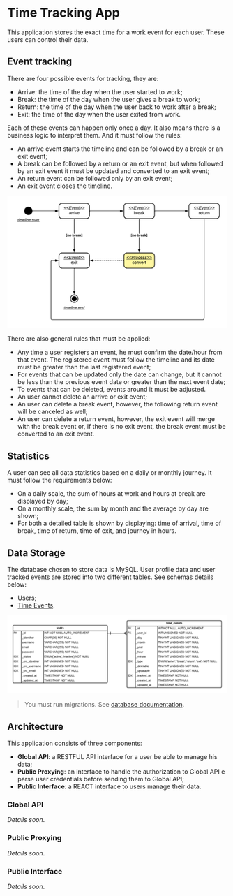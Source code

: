# Time Tracking App

This application stores the exact time for a work event for each user. These users can control their data.

## Event tracking

There are four possible events for tracking, they are:

- Arrive: the time of the day when the user started to work;
- Break: the time of the day when the user gives a break to work;
- Return: the time of the day when the user back to work after a break;
- Exit: the time of the day when the user exited from work.

Each of these events can happen only once a day. It also means there is a business logic to interpret them. And it must follow the rules:

- An arrive event starts the timeline and can be followed by a break or an exit event;
- A break can be followed by a return or an exit event, but when followed by an exit event it must be updated and converted to an exit event;
- An return event can be followed only by an exit event;
- An exit event closes the timeline.

![Events timeline](./images/01-events-timeline.png)

There are also general rules that must be applied:

- Any time a user registers an event, he must confirm the date/hour from that event. The registered event must follow the timeline and its date must be greater than the last registered event;
- For events that can be updated only the date can change, but it cannot be less than the previous event date or greater than the next event date;
- To events that can be deleted, events around it must be adjusted.
- An user cannot delete an arrive or exit event;
- An user can delete a break event, however, the following return event will be canceled as well;
- An user can delete a return event, however, the exit event will merge with the break event or, if there is no exit event, the break event must be converted to an exit event.

## Statistics

A user can see all data statistics based on a daily or monthly journey. It must follow the requirements below:

- On a daily scale, the sum of hours at work and hours at break are displayed by day;
- On a monthly scale, the sum by month and the average by day are shown;
- For both a detailed table is shown by displaying: time of arrival, time of break, time of return, time of exit, and journey in hours.

## Data Storage

The database chosen to store data is MySQL. User profile data and user tracked events are stored into two different tables. See schemas details below:

- [Users](./schema/users.yaml);
- [Time Events](./schema/time_events.yaml).

![Database schema](./images/02-database-schema.png)

> You must run migrations. See [database documentation](../database).

## Architecture

This application consists of three components:

- **Global API**: a RESTFUL API interface for a user be able to manage his data;
- **Public Proxying**: an interface to handle the authorization to Global API e parse user credentials before sending them to Global API;
- **Public Interface**: a REACT interface to users manage their data.

### Global API

_Details soon_.

### Public Proxying

_Details soon_.

### Public Interface

_Details soon_.